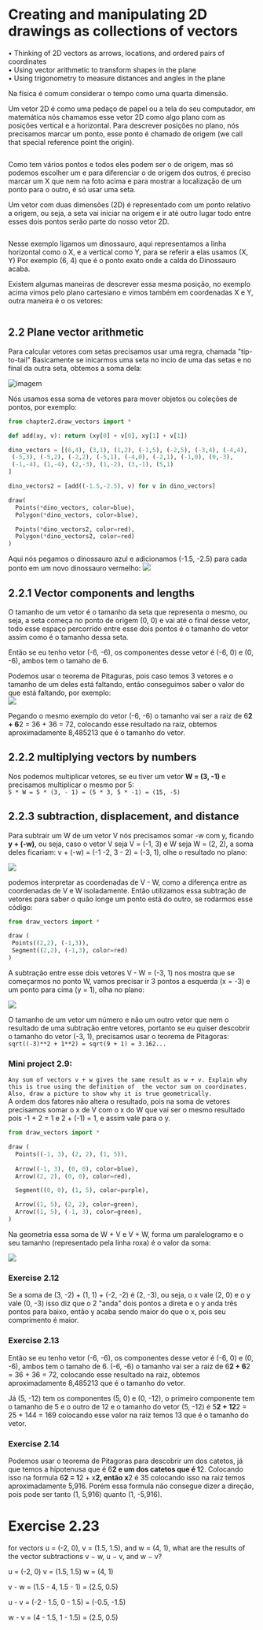 # Creating and manipulating 2D drawings as collections of vectors
• Thinking of 2D vectors as arrows, locations, and ordered pairs of coordinates<br />
• Using vector arithmetic to transform shapes in the plane<br />
• Using trigonometry to measure distances and angles in the plane<br />

Na física é comum considerar o tempo como uma quarta dimensão.<br />

Um vetor 2D é como uma pedaço de papel ou a tela do seu computador, em matemática nós chamamos esse vetor 2D como algo plano com as posições vertical e a horizontal. Para descrever posições no plano, nós precisamos marcar um ponto, esse ponto é chamado de origem (we call that special reference point the origin).<br />

![]()

Como tem vários pontos e todos eles podem ser o de origem, mas só podemos escolher um e para diferenciar o de origem dos outros, é preciso marcar um X que nem na foto acima e para mostrar a  localização de um ponto para o outro, é só usar uma seta.

Um vetor com duas dimensões (2D) é representado com um ponto relativo a origem, ou seja, a seta vai iniciar na origem e ir até outro lugar todo entre esses dois pontos serão parte do nosso vetor 2D.<br />

![]()

Nesse exemplo ligamos um dinossauro, aqui representamos a linha horizontal como o X, e a  vertical como Y, para se referir a elas usamos (X, Y) Por exemplo (6, 4) que é o ponto exato onde a calda do Dinossauro acaba.<br />

Existem algumas maneiras de descrever essa mesma posição, no exemplo acima vimos pelo plano cartesiano e vimos também em coordenadas X e Y, outra maneira é o os vetores:<br />

![]()

## 2.2 Plane vector arithmetic
Para calcular vetores com setas precisamos usar uma regra, chamada "tip-to-tail"
Basicamente se inicarmos uma seta no incio de uma das setas e no final da outra seta, obtemos
a soma dela:

![imagem](https://ik.imagekit.io/dwei78ukbe/math_for_programmers/Screenshot_2021-04-24_210043_qMtDmqOzA.png)


Nós usamos essa soma de vetores para mover objetos ou coleções de pontos, por exemplo:
```py
from chapter2.draw_vectors import *

def add(xy, v): return (xy[0] + v[0], xy[1] + v[1])

dino_vectors = [(6,4), (3,1), (1,2), (-1,5), (-2,5), (-3,4), (-4,4), 
 (-5,3), (-5,2), (-2,2), (-5,1), (-4,0), (-2,1), (-1,0), (0,-3), 
 (-1,-4), (1,-4), (2,-3), (1,-2), (3,-1), (5,1) 
] 

dino_vectors2 = [add((-1.5,-2.5), v) for v in dino_vectors]

draw(
  Points(*dino_vectors, color=blue),
  Polygon(*dino_vectors, color=blue),

  Points(*dino_vectors2, color=red),
  Polygon(*dino_vectors2, color=red)
)
```
Aqui nós pegamos o dinossauro azul e adicionamos (-1.5, -2.5) para cada ponto em um novo 
dinossauro vermelho:
![](https://ik.imagekit.io/dwei78ukbe/math_for_programmers/Screenshot_2021-04-24_211533_p6sSMsKnq.png)

## 2.2.1 Vector components and lengths
O tamanho de um vetor é o tamanho da seta que representa o mesmo, ou seja, a seta começa no ponto de origem (0, 0) e vai até o final desse vetor, todo esse espaço percorrido entre esse dois pontos é o tamanho do vetor assim como é o tamanho dessa seta.

Então se eu tenho vetor (-6, -6), os componentes desse vetor é (-6, 0) e (0, -6), ambos tem o tamaho de 6.

Podemos usar o teorema de Pitaguras, pois caso temos 3 vetores e o tamanho de um deles está faltando, então conseguimos saber o valor do que está faltando, por exemplo: <br />
![](https://ik.imagekit.io/dwei78ukbe/math_for_programmers/Screenshot_2021-04-24_213527_4mckcapWc.png)

Pegando o mesmo exemplo do vetor (-6, -6) o tamanho vai ser a raiz de 6**2 + 6**2 = 36 + 36 = 72, colocando esse resultado na raiz, obtemos aproximadamente 8,485213 que é o tamanho do vetor.

## 2.2.2 multiplying vectors by numbers
Nos podemos multiplicar vetores, se eu tiver um vetor **W = (3, -1)** e precisamos multiplicar o mesmo por 5: <br />
`5 * W = 5 * (3, - 1) = (5 * 3, 5 * -1) = (15, -5)` <br />


## 2.2.3 subtraction, displacement, and distance
Para subtrair um W de um vetor V nós precisamos somar -w com y, ficando **y + (-w)**, ou seja, caso o vetor V seja V = (-1, 3) e W seja W = (2, 2), a soma deles ficariam: v + (-w) = (-1 -2, 3 - 2) = (-3, 1), olhe o resultado no plano:

![](https://ik.imagekit.io/dwei78ukbe/math_for_programmers/Screenshot_2021-04-26_191446_q_IBSgz7C.png)

podemos interpretar as coordenadas de V - W, como a diferença entre as coordenadas de V e W isoladamente. Então utilizamos essa subtração de vetores para saber o quão longe um ponto está do outro, se rodarmos esse código:
```py
from draw_vectors import *

draw ( 
 Points((2,2), (-1,3)), 
 Segment((2,2), (-1,3), color=red) 
) 
```
A subtração entre esse dois vetores V - W = (-3, 1) nos mostra que se começarmos no ponto W, vamos precisar ir 3 pontos a esquerda (x = -3) e um ponto para cima (y = 1), olha no plano: <br />

![](https://ik.imagekit.io/dwei78ukbe/math_for_programmers/Screenshot_2021-04-26_192713_idLSIAZpd.png)

O tamanho de um vetor um número e não um outro vetor que nem o resultado de uma subtração entre vetores, portanto se eu quiser descobrir o tamanho do vetor (-3, 1), precisamos usar o teorema de Pitagoras:<br />
`sqrt((-3)**2 + 1**2) = sqrt(9 + 1) = 3.162...`

### Mini project 2.9:
`Any sum of vectors v + w gives the same result as w + v. Explain why this is true using the definition of 
the vector sum on coordinates. Also, draw a picture to show why it is true geometrically.` <br />
A ordem dos fatores não altera o resultado, pois na soma de vetores precisamos somar o
x de V com o x do W que vai ser o mesmo resultado pois -1 + 2 = 1 e 2 + (-1) = 1, e assim
vale para o y.
```py
from draw_vectors import *

draw (
  Points((-1, 3), (2, 2), (1, 5)),
  
  Arrow((-1, 3), (0, 0), color=blue),
  Arrow((2, 2), (0, 0), color=red),

  Segment((0, 0), (1, 5), color=purple),

  Arrow((1, 5), (2, 2), color=green),
  Arrow((1, 5), (-1, 3), color=green),
) 
```
Na geometria essa soma de W + V e V + W,  forma um paralelogramo e o seu tamanho (representado pela linha roxa) é o valor da soma: <br />

![](https://ik.imagekit.io/dwei78ukbe/math_for_programmers/Figure_1_LI_RgOB3LlTt.jpg)

### Exercise 2.12
Se a soma de (3, -2) + (1, 1) + (-2, -2) é (2, -3), ou seja, o x vale (2, 0) e o y vale (0, -3) isso diz que o 2 "anda" dois pontos a direta e o y anda três pontos para baixo, então y acaba sendo maior do que o x, pois seu comprimento é maior.


### Exercise 2.13
Então se eu tenho vetor (-6, -6), os componentes desse vetor é (-6, 0) e (0, -6), ambos tem o tamaho de 6. (-6, -6) o tamanho vai ser a raiz de 6**2 + 6**2 = 36 + 36 = 72, colocando esse resultado na raiz, obtemos aproximadamente 8,485213 que é o tamanho do vetor. <br />

Já (5, -12) tem os componentes (5, 0) e (0, -12), o primeiro componente tem o tamanho de 5 e o outro de 12 e o tamanho do vetor (5, -12) é 5**2 + 12**2 = 25 + 144 = 169 colocando esse valor na raiz temos 13 que é o tamanho do vetor.

### Exercise 2.14
Podemos usar o teorema de Pitagoras para descobrir um dos catetos, já  que temos a hipotenusa que é 6**2 e um dos catetos que é 1**2. Colocando isso na formula 6**2 = 1**2 + x**2, então x**2 é 35 colocando isso na raiz temos aproximadamente 5,916. Porém essa formula não consegue dizer a direção, pois pode ser tanto (1, 5,916) quanto (1, -5,916).


# Exercise 2.23
for vectors u = (-2, 0), v = (1.5, 1.5), and w = (4, 1), what are the results of the vector subtractions v − w, u − v, and w − v?

u = (-2, 0)
v = (1.5, 1.5)
w = (4, 1)

v - w = (1.5 - 4, 1.5 - 1) = (2.5, 0.5)

u - v = (-2 - 1.5, 0 - 1.5) = (-0.5, -1.5)

w - v = (4 - 1.5, 1 - 1.5) =  (2.5, 0.5)
